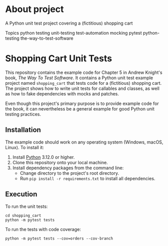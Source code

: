 # About project

A Python unit test project covering a (fictitious) shopping cart

Topics
python testing unit-testing test-automation mocking pytest python-testing the-way-to-test-software

# Shopping Cart Unit Tests

This repository contains the example code for Chapter 5 in Andrew Knight's book, *The Way To Test Software*.
It contains a Python unit test example project named `shopping_cart` that tests code for a (fictitious) shopping cart.
The project shows how to write unit tests for callables and classes,
as well as how to fake dependencies with mocks and patches.

Even though this project's primary purpose is to provide example code for the book,
it can nevertheless be a general example for good Python unit testing practices.


## Installation

The example code should work on any operating system (Windows, macOS, Linux).
To install it:

1. Install [Python](https://www.python.org/) 3.12.0 or higher.
2. Clone this repository onto your local machine.
3. Install dependency packages from the command line:
   * Change directory to the project's root directory.
   * Run `pip install -r requirements.txt` to install all dependencies.


## Execution

To run the unit tests:

```
cd shopping_cart
python -m pytest tests
```

To run the tests with code coverage:

```
python -m pytest tests --cov=orders --cov-branch
```
